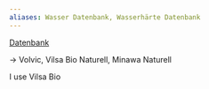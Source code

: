 ```yaml
---
aliases: Wasser Datenbank, Wasserhärte Datenbank
---
```


[Datenbank](https://wasserdatenbank.de/)

-> Volvic, Vilsa Bio Naturell, Minawa Naturell

I use Vilsa Bio